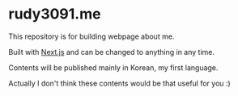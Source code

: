 # rudy3091.me

This repository is for building webpage about me.

Built with [Next.js](https://nextjs.org/) and can be changed to anything in any time.

Contents will be published mainly in Korean, my first language.

Actually I don't think these contents would be that useful for you :)

